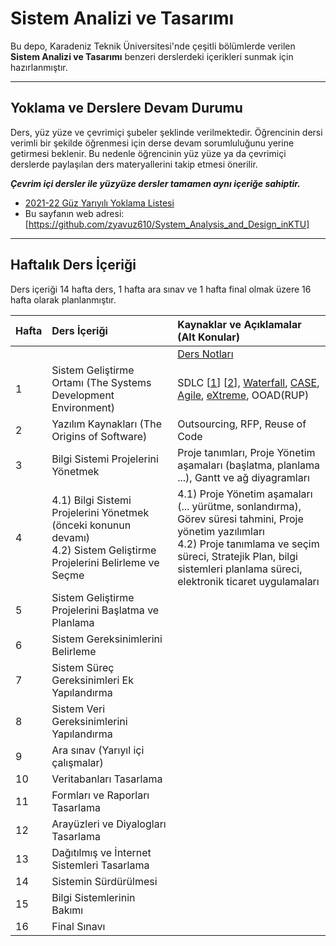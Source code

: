 # Sistem Analizi ve Tasarımı

Bu depo, Karadeniz Teknik Üniversitesi'nde çeşitli bölümlerde verilen **Sistem Analizi ve Tasarımı** benzeri derslerdeki içerikleri sunmak için hazırlanmıştır.

---

## Yoklama ve Derslere Devam Durumu
Ders, yüz yüze ve çevrimiçi şubeler şeklinde verilmektedir. Öğrencinin dersi verimli bir şekilde öğrenmesi için derse devam sorumluluğunu yerine getirmesi beklenir. Bu nedenle öğrencinin yüz yüze ya da çevrimiçi derslerde paylaşılan ders materyallerini takip etmesi önerilir. 

**_Çevrim içi dersler ile yüzyüze dersler tamamen aynı içeriğe sahiptir._**

* [2021-22 Güz Yarıyılı Yoklama Listesi][yklm21b]
* Bu sayfanın web adresi:[https://github.com/zyavuz610/System_Analysis_and_Design_inKTU]

---

## Haftalık Ders İçeriği
Ders içeriği 14 hafta ders, 1 hafta ara sınav ve 1 hafta final olmak üzere 16 hafta olarak planlanmıştır.

| Hafta | Ders İçeriği                                                 | Kaynaklar ve Açıklamalar (Alt Konular)    |
| :--   | :--                                                          | :--    |
|       |                                                               | [Ders Notları][ders_not] |
| 1     | Sistem Geliştirme Ortamı (The Systems Development Environment)   | SDLC [[1][k1]] [[2][k2]], [Waterfall][k3], [CASE][k4], [Agile][ref-agile], [eXtreme][ref-XP], OOAD(RUP)  |
| 2     | Yazılım Kaynakları (The Origins of Software)                     | Outsourcing, RFP, Reuse of Code |
| 3     | Bilgi Sistemi Projelerini Yönetmek                                    | Proje tanımları, Proje Yönetim aşamaları (başlatma, planlama ...), Gantt ve ağ diyagramları  |
| 4     | 4.1) Bilgi Sistemi Projelerini Yönetmek (önceki konunun devamı) <br> 4.2) Sistem Geliştirme Projelerini Belirleme ve Seçme        | 4.1) Proje Yönetim aşamaları (... yürütme, sonlandırma), Görev süresi tahmini, Proje yönetim yazılımları <br> 4.2) Proje tanımlama ve seçim süreci, Stratejik Plan, bilgi sistemleri planlama süreci, elektronik ticaret uygulamaları |
| 5     | Sistem Geliştirme Projelerini Başlatma ve Planlama                                        |   |
| 6     | Sistem Gereksinimlerini Belirleme                                      |   |
| 7     | Sistem Süreç Gereksinimleri Ek Yapılandırma                                            |   |
| 8     | Sistem Veri Gereksinimlerini Yapılandırma                              |   |
| 9     | Ara sınav  (Yarıyıl içi çalışmalar)                                    |   |
| 10    | Veritabanları Tasarlama                                         |   |
| 11    | Formları ve Raporları Tasarlama                             |   |
| 12    | Arayüzleri ve Diyalogları Tasarlama                             |   |
| 13    | Dağıtılmış ve İnternet Sistemleri Tasarlama                    |   |
| 14    | Sistemin Sürdürülmesi                     |   |
| 15    | Bilgi Sistemlerinin Bakımı                          |   |
| 16    | Final Sınavı                                                  |   |

[k1]: https://medium.com/@denizkilinc/yaz%C4%B1l%C4%B1m-ya%C5%9Fam-d%C3%B6ng%C3%BCs%C3%BC-temel-a%C5%9Famalar%C4%B1-software-development-life-cycle-core-processes-197a4b503696
[k2]: https://stringfixer.com/tr/System_development_life_cycle
[k3]: http://www.aspmvcnet.com/tr/m/yazilim-muhendisligi/selale-yontemi-waterfall-modeli.html
[k4]: https://www.tutorialspoint.com/software_engineering/case_tools_overview.htm
[yklm21b]: https://docs.google.com/forms/d/e/1FAIpQLSeVb7crsM0E35dSx6o2uJEika3Fc1bXs7EDwsob69ZcGuSfRw/closedform
[ders_not]: https://docs.google.com/document/d/1liqjasMVgD2V0Ys--VdjbnYajLefHFDtAWBVAfPzT0Q/edit?usp=sharing
[ref-agile]: https://www.acmagile.com/blog/agile-nedir
[ref-XP]: https://medium.com/@ahmetuyar/extreme-programming-xp-nedir-ddc003a515c4
